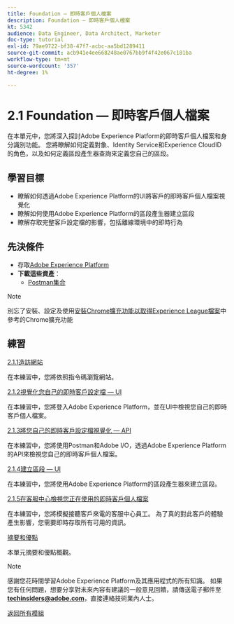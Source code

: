 ```yaml
---
title: Foundation — 即時客戶個人檔案
description: Foundation — 即時客戶個人檔案
kt: 5342
audience: Data Engineer, Data Architect, Marketer
doc-type: tutorial
exl-id: 79ae9722-bf38-47f7-acbc-aa5bd1289411
source-git-commit: acb941e4ee668248ae0767bb9f4f42e067c181ba
workflow-type: tm+mt
source-wordcount: '357'
ht-degree: 1%

---
```


# 2.1 Foundation — 即時客戶個人檔案

在本單元中，您將深入探討Adobe Experience Platform的即時客戶個人檔案和身分識別功能。 您將瞭解如何定義對象、Identity Service和Experience CloudID的角色，以及如何定義區段產生器查詢來定義您自己的區段。

## 學習目標

- 瞭解如何透過Adobe Experience Platform的UI將客戶的即時客戶個人檔案視覺化
- 瞭解如何使用Adobe Experience Platform的區段產生器建立區段
- 瞭解存取完整客戶設定檔的影響，包括離線環境中的即時行為

## 先決條件

- 存取[Adobe Experience Platform](https://experience.adobe.com/platform)
- **下載這些資產**：
   - [Postman集合](./../../../assets/postman/postman_profile.zip)

>[!NOTE]
>
>別忘了安裝、設定及使用[安裝Chrome擴充功能以取得Experience League檔案](../../gettingstarted/gettingstarted/ex1.md)中參考的Chrome擴充功能

## 練習

[2.1.1造訪網站](./ex1.md)

在本練習中，您將依照指令碼瀏覽網站。

[2.1.2視覺化您自己的即時客戶設定檔 — UI](./ex2.md)

在本練習中，您將登入Adobe Experience Platform，並在UI中檢視您自己的即時客戶個人檔案。

[2.1.3將您自己的即時客戶設定檔視覺化 — API](./ex3.md)

在本練習中，您將使用Postman和Adobe I/O，透過Adobe Experience Platform的API來檢視您自己的即時客戶個人檔案。

[2.1.4建立區段 — UI](./ex4.md)

在本練習中，您將使用Adobe Experience Platform的區段產生器來建立區段。

[2.1.5在客服中心檢視您正在使用的即時客戶個人檔案](./ex5.md)

在本練習中，您將模擬接聽客戶來電的客服中心員工。 為了真的對此客戶的體驗產生影響，您需要即時存取所有可用的資訊。

[摘要和優點](./summary.md)

本單元摘要和優點概觀。

>[!NOTE]
>
>感謝您花時間學習Adobe Experience Platform及其應用程式的所有知識。 如果您有任何問題，想要分享對未來內容有建議的一般意見回饋，請傳送電子郵件至&#x200B;**techinsiders@adobe.com**，直接連絡技術業內人士。

[返回所有模組](../../../overview.md)
